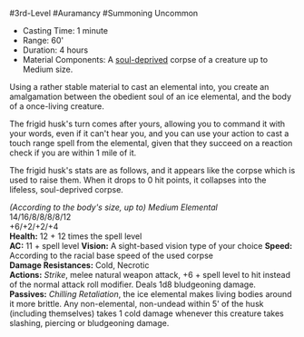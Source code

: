 #3rd-Level #Auramancy  #Summoning
Uncommon
 
- Casting Time: 1 minute
- Range: 60'
- Duration: 4 hours
- Material Components: A [soul-deprived](Soul%20Deprivation.md) corpse of a creature up to Medium size.  

Using a rather stable material to cast an elemental into, you create an amalgamation between the obedient soul of an ice elemental, and the body of a once-living creature.
 
The frigid husk's turn comes after yours, allowing you to command it with your words, even if it can't hear you, and you can use your action to cast a touch range spell from the elemental, given that they succeed on a reaction check if you are within 1 mile of it.
 
The frigid husk's stats are as follows, and it appears like the corpse which is used to raise them. When it drops to 0 hit points, it collapses into the lifeless, soul-deprived corpse.
 
_(According to the body's size, up to) Medium Elemental_  
14/16/8/8/8/8/12  
+6/+2/+2/+4  
**Health:** 12 + 12 times the spell level  
**AC:** 11 + spell level
**Vision:** A sight-based vision type of your choice
**Speed:** According to the racial base speed of the used corpse  
**Damage Resistances:** Cold, Necrotic  
**Actions:** _Strike_, melee natural weapon attack, +6 + spell level to hit instead of the normal attack roll modifier. Deals 1d8 bludgeoning damage.  
**Passives:** _Chilling Retaliation_, the ice elemental makes living bodies around it more brittle. Any non-elemental, non-undead within 5' of the husk (including themselves) takes 1 cold damage whenever this creature takes slashing, piercing or bludgeoning damage.